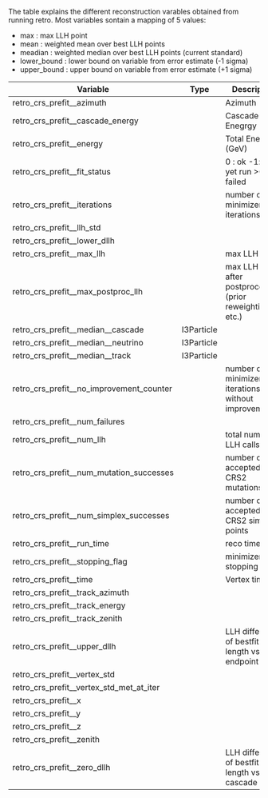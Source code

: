 The table explains the different reconstruction varables obtained from running retro. Most variables sontain a mapping of 5 values:
* max : max LLH point
* mean : weighted mean over best LLH points
* meadian : weighted median over best LLH points (current standard)
* lower_bound : lower bound on variable from error estimate (-1 sigma)
* upper_bound : upper bound on variable from error estimate (+1 sigma)


| Variable                                 | Type       | Description                                                 |
|------------------------------------------|------------|-------------------------------------------------------------|
| retro_crs_prefit__azimuth                |            | Azimuth                                                     |
| retro_crs_prefit__cascade_energy         |            | Cascade Enegrgy (GeV)                                       |
| retro_crs_prefit__energy                 |            | Total Energy (GeV)                                          |
| retro_crs_prefit__fit_status             |            | 0 : ok -1: not yet run >0: failed                           |
| retro_crs_prefit__iterations             |            | number of minimizer iterations                              |
| retro_crs_prefit__llh_std                |            |                                                             |
| retro_crs_prefit__lower_dllh             |            |                                                             |
| retro_crs_prefit__max_llh                |            | max LLH value                                               |
| retro_crs_prefit__max_postproc_llh       |            | max LLH value after postprocessing (prior reweighting etc.) |
| retro_crs_prefit__median__cascade        | I3Particle |                                                             |
| retro_crs_prefit__median__neutrino       | I3Particle |                                                             |
| retro_crs_prefit__median__track          | I3Particle |                                                             |
| retro_crs_prefit__no_improvement_counter |            | number of minimizer iterations without improvement          |
| retro_crs_prefit__num_failures           |            |                                                             |
| retro_crs_prefit__num_llh                |            | total number of LLH calls                                   |
| retro_crs_prefit__num_mutation_successes |            | number of accepted CRS2 mutations                           |
| retro_crs_prefit__num_simplex_successes  |            | number of accepted CRS2 simplex points                      |
| retro_crs_prefit__run_time               |            | reco time (s)                                               |
| retro_crs_prefit__stopping_flag          |            | minimizer stopping flag                                     |
| retro_crs_prefit__time                   |            | Vertex time                                                 |
| retro_crs_prefit__track_azimuth          |            |                                                             |
| retro_crs_prefit__track_energy           |            |                                                             |
| retro_crs_prefit__track_zenith           |            |                                                             |
| retro_crs_prefit__upper_dllh             |            | LLH difference of bestfit track length vs. endpoint         |
| retro_crs_prefit__vertex_std             |            |                                                             |
| retro_crs_prefit__vertex_std_met_at_iter |            |                                                             |
| retro_crs_prefit__x                      |            |                                                             |
| retro_crs_prefit__y                      |            |                                                             |
| retro_crs_prefit__z                      |            |                                                             |
| retro_crs_prefit__zenith                 |            |                                                             |
| retro_crs_prefit__zero_dllh              |            | LLH difference of bestfit track length vs. cascade only     |
